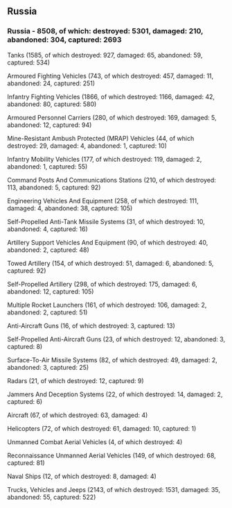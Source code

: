 
 
 ## Russia
 
 ### Russia - 8508, of which: destroyed: 5301, damaged: 210, abandoned: 304, captured: 2693

 

 

 Tanks (1585, of which destroyed: 927, damaged: 65, abandoned: 59, captured: 534)

 Armoured Fighting Vehicles (743, of which destroyed: 457, damaged: 11, abandoned: 24, captured: 251)

 Infantry Fighting Vehicles (1866, of which destroyed: 1166, damaged: 42, abandoned: 80, captured: 580)

 Armoured Personnel Carriers (280, of which destroyed: 169, damaged: 5, abandoned: 12, captured: 94)

 Mine-Resistant Ambush Protected (MRAP) Vehicles (44, of which destroyed: 29, damaged: 4, abandoned: 1, captured: 10)

 Infantry Mobility Vehicles (177, of which destroyed: 119, damaged: 2, abandoned: 1, captured: 55)

 Command Posts And Communications Stations (210, of which destroyed: 113, abandoned: 5, captured: 92)

 Engineering Vehicles And Equipment (258, of which destroyed: 111, damaged: 4, abandoned: 38, captured: 105)

 Self-Propelled Anti-Tank Missile Systems (31, of which destroyed: 10, abandoned: 4, captured: 16)

 Artillery Support Vehicles And Equipment (90, of which destroyed: 40, abandoned: 2, captured: 48)

 Towed Artillery (154, of which destroyed: 51, damaged: 6, abandoned: 5, captured: 92)

 Self-Propelled Artillery (298, of which destroyed: 175, damaged: 6, abandoned: 12, captured: 105)

 Multiple Rocket Launchers (161, of which destroyed: 106, damaged: 2, abandoned: 2, captured: 51)

 Anti-Aircraft Guns (16, of which destroyed: 3, captured: 13)

 Self-Propelled Anti-Aircraft Guns (23, of which destroyed: 12, abandoned: 3, captured: 8)

 Surface-To-Air Missile Systems (82, of which destroyed: 49, damaged: 2, abandoned: 3, captured: 25)

 Radars (21, of which destroyed: 12, captured: 9)

 Jammers And Deception Systems (22, of which destroyed: 14, damaged: 2, captured: 6)

 Aircraft (67, of which destroyed: 63, damaged: 4)

 Helicopters (72, of which destroyed: 61, damaged: 10, captured: 1)

 Unmanned Combat Aerial Vehicles (4, of which destroyed: 4)

 Reconnaissance Unmanned Aerial Vehicles (149, of which destroyed: 68, captured: 81)

 Naval Ships (12, of which destroyed: 8, damaged: 4)

 Trucks, Vehicles and Jeeps (2143, of which destroyed: 1531, damaged: 35, abandoned: 55, captured: 522)

